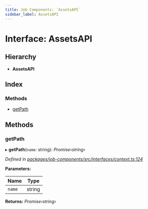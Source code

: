 ```yaml
---
title: Job Components: `AssetsAPI`
sidebar_label: AssetsAPI
---
```


# Interface: AssetsAPI

## Hierarchy

* **AssetsAPI**

## Index

### Methods

* [getPath](assetsapi.md#getpath)

## Methods

###  getPath

▸ **getPath**(`name`: string): *Promise‹string›*

*Defined in [packages/job-components/src/interfaces/context.ts:124](https://github.com/terascope/teraslice/blob/653cf7530/packages/job-components/src/interfaces/context.ts#L124)*

**Parameters:**

Name | Type |
------ | ------ |
`name` | string |

**Returns:** *Promise‹string›*
